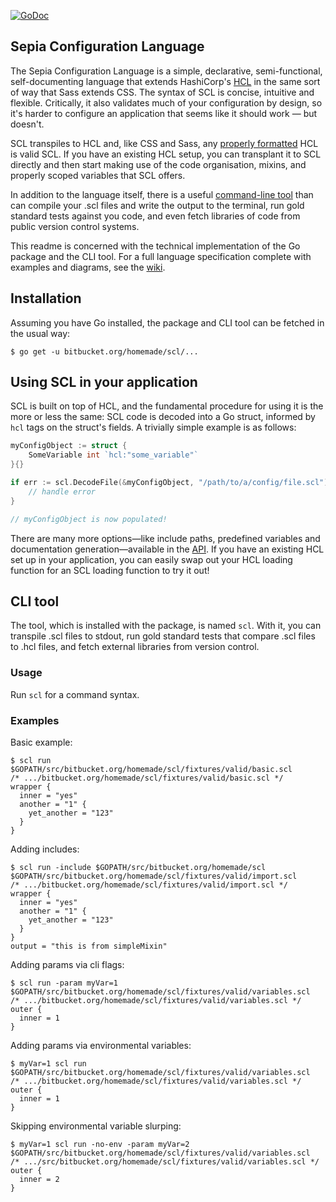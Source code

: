 [![GoDoc](https://godoc.org/github.com/homemade/scl?status.svg)](https://godoc.org/github.com/homemade/scl)

## Sepia Configuration Language

The Sepia Configuration Language is a simple, declarative, semi-functional, self-documenting language that extends HashiCorp's [HCL](https://github.com/hashicorp/hcl) in the same sort of way that Sass extends CSS. The syntax of SCL is concise, intuitive and flexible. Critically, it also validates much of your configuration by design, so it's harder to configure an application that seems like it should work &mdash; but doesn't. 

SCL transpiles to HCL and, like CSS and Sass, any [properly formatted](https://github.com/fatih/hclfmt) HCL is valid SCL. If you have an existing HCL setup, you can transplant it to SCL directly and then start making use of the code organisation, mixins, and properly scoped variables that SCL offers.

In addition to the language itself, there is a useful [command-line tool](https://github.com/homemade/scl/tree/master/cmd/scl) than can compile your .scl files and write the output to the terminal, run gold standard tests against you code, and even fetch libraries of code from public version control systems. 

This readme is concerned with the technical implementation of the Go package and the CLI tool. For a full language specification complete with examples and diagrams, see the [wiki](https://github.com/homemade/scl/wiki). 

## Installation

Assuming you have Go installed, the package and CLI tool can be fetched in the usual way:

```
$ go get -u bitbucket.org/homemade/scl/...
```

## Using SCL in your application

SCL is built on top of HCL, and the fundamental procedure for using it is the more or less the same: SCL code is decoded into a Go struct, informed by `hcl` tags on the struct's fields. A trivially simple example is as follows:

``` go
myConfigObject := struct {
    SomeVariable int `hcl:"some_variable"`
}{}

if err := scl.DecodeFile(&myConfigObject, "/path/to/a/config/file.scl"); err != nil {
    // handle error
}

// myConfigObject is now populated!
```

There are many more options&mdash;like include paths, predefined variables and documentation generation&mdash;available in the [API](https://godoc.org/github.com/homemade/scl). If you have an existing HCL set up in your application, you can easily swap out your HCL loading function for an SCL loading function to try it out!

## CLI tool

The tool, which is installed with the package, is named `scl`. With it, you can transpile .scl files to stdout, run gold standard tests that compare .scl files to .hcl files, and fetch external libraries from version control.

### Usage

Run `scl` for a command syntax. 

### Examples

Basic example:
```
$ scl run $GOPATH/src/bitbucket.org/homemade/scl/fixtures/valid/basic.scl
/* .../bitbucket.org/homemade/scl/fixtures/valid/basic.scl */
wrapper {
  inner = "yes"
  another = "1" {
    yet_another = "123"
  }
}
```

Adding includes:
```
$ scl run -include $GOPATH/src/bitbucket.org/homemade/scl $GOPATH/src/bitbucket.org/homemade/scl/fixtures/valid/import.scl
/* .../bitbucket.org/homemade/scl/fixtures/valid/import.scl */
wrapper {
  inner = "yes"
  another = "1" {
    yet_another = "123"
  }
}
output = "this is from simpleMixin"
```

Adding params via cli flags:
```
$ scl run -param myVar=1 $GOPATH/src/bitbucket.org/homemade/scl/fixtures/valid/variables.scl
/* .../bitbucket.org/homemade/scl/fixtures/valid/variables.scl */
outer {
  inner = 1
}
```

Adding params via environmental variables:
```
$ myVar=1 scl run $GOPATH/src/bitbucket.org/homemade/scl/fixtures/valid/variables.scl
/* .../bitbucket.org/homemade/scl/fixtures/valid/variables.scl */
outer {
  inner = 1
}
```

Skipping environmental variable slurping:
```
$ myVar=1 scl run -no-env -param myVar=2 $GOPATH/src/bitbucket.org/homemade/scl/fixtures/valid/variables.scl
/* .../src/bitbucket.org/homemade/scl/fixtures/valid/variables.scl */
outer {
  inner = 2
}
```
